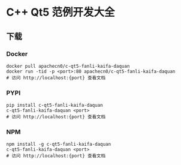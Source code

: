 # C++ Qt5 范例开发大全

## 下载

### Docker

```
docker pull apachecn0/c-qt5-fanli-kaifa-daquan
docker run -tid -p <port>:80 apachecn0/c-qt5-fanli-kaifa-daquan
# 访问 http://localhost:{port} 查看文档
```

### PYPI

```
pip install c-qt5-fanli-kaifa-daquan
c-qt5-fanli-kaifa-daquan <port>
# 访问 http://localhost:{port} 查看文档
```

### NPM

```
npm install -g c-qt5-fanli-kaifa-daquan
c-qt5-fanli-kaifa-daquan <port>
# 访问 http://localhost:{port} 查看文档
```